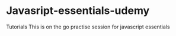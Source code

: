 # Javasript-essentials-udemy
Tutorials 
This is on the go practise session for javascript essentials 
